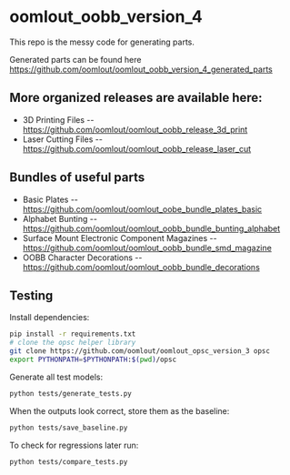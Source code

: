 # oomlout_oobb_version_4  
This repo is the messy code for generating parts.  
  
Generated parts can be found here  
https://github.com/oomlout/oomlout_oobb_version_4_generated_parts  

## More organized releases are available here:  
* 3D Printing Files -- https://github.com/oomlout/oomlout_oobb_release_3d_print  
* Laser Cutting Files -- https://github.com/oomlout/oomlout_oobb_release_laser_cut  

## Bundles of useful parts  
* Basic Plates -- https://github.com/oomlout/oomlout_oobe_bundle_plates_basic
* Alphabet Bunting -- https://github.com/oomlout/oomlout_oobb_bundle_bunting_alphabet
* Surface Mount Electronic Component Magazines -- https://github.com/oomlout/oomlout_oobb_bundle_smd_magazine
* OOBB Character Decorations -- https://github.com/oomlout/oomlout_oobb_bundle_decorations


## Testing

Install dependencies:
```bash
pip install -r requirements.txt
# clone the opsc helper library
git clone https://github.com/oomlout/oomlout_opsc_version_3 opsc
export PYTHONPATH=$PYTHONPATH:$(pwd)/opsc
```

Generate all test models:
```bash
python tests/generate_tests.py
```

When the outputs look correct, store them as the baseline:
```bash
python tests/save_baseline.py
```

To check for regressions later run:
```bash
python tests/compare_tests.py
```
